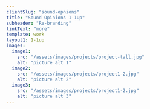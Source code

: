 ```yaml
---
clientSlug: "sound-opnions"
title: "Sound Opinions 1-1Up"
subheader: "Re-branding"
linkText: "more"
template: work
layout1: 1-1up
images:
  image1:
    src: "/assets/images/projects/project-tall.jpg"
    alt: "picture alt 1"
  image2:
    src: "/assets/images/projects/project1-2.jpg"
    alt: "picture alt 2"
  image3:
    src: "/assets/images/projects/project1-2.jpg"
    alt: "picture alt 3"
---
```

